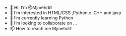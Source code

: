 - 👋 Hi, I’m @Mjmehdi1
- 👀 I’m interested in HTML/CSS ,Python,c ,C++ and java
- 🌱 I’m currently learning Python
- 💞️ I’m looking to collaborate on ...
- 📫 How to reach me Mjmehdi1

<!---
Mjmehdi1/Mjmehdi1 is a ✨ special ✨ repository because its `README.md` (this file) appears on your GitHub profile.
You can click the Preview link to take a look at your changes.
--->
